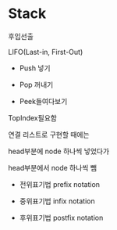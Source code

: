 # Stack

후입선출

LIFO(Last-in, First-Out)

* Push 넣기

* Pop 꺼내기

* Peek들여다보기

TopIndex필요함

연결 리스트로 구현할 때에는

head부분에 node 하나씩 넣었다가

head부분에서 node 하나씩 뺌

* 전위표기법 prefix notation

* 중위표기법 infix notation

* 후위표기법 postfix notation
